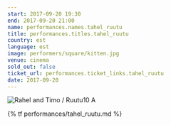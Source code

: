 ```yaml
---
start: 2017-09-20 19:30
end: 2017-09-20 21:00
name: performances.names.tahel_ruutu
title: performances.titles.tahel_ruutu
country: est
language: est
image: performers/square/kitten.jpg
venue: cinema
sold_out: false
ticket_url: performances.ticket_links.tahel_ruutu
date: 2017-09-20
---
```


<picture>
    <source media="(min-width: 1200px)" srcset="{% asset performers/wide/kitten.jpg @path %}">
    <source media="(min-width: 768px)" srcset="{% asset performers/wide/kitten.jpg @path %}">
    <img src="{% asset performers/square/kitten.jpg @path %}" alt="Rahel and Timo / Ruutu10 A">
</picture>

{% tf performances/tahel_ruutu.md %}
